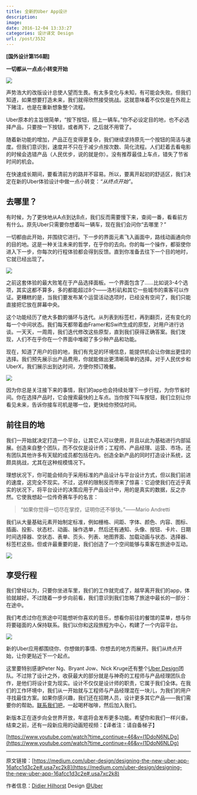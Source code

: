 ```yaml
---
title: 全新的Uber App设计
description: 
image: 
date: 2016-12-04 13:33:27
categories: 设计译文 Design
url: /post/3532
---
```


**[国外设计第156期]**

**一切都从一点点小转变开始**

![](https://cdn.victor42.work/posts/2016-12/12-04/1-7ocitrf1HvNFK8Hbo3FoOw.png)

声势浩大的改版设计总使人望而生畏。有太多变化与未知，有可能会失败。但我们知道，如果想要打造未来，我们就得欣然接受挑战。这就意味着不仅仅是在外观上下赌注，也是在重新想象整个流程。

Uber原本的主旨很简单，“按下按钮，搭上一辆车。”你不必设定目的地，也不必选择产品，只要按一下按钮，或者两下，之后就不用管了。

随着新功能的增加，产品正在变得更复杂，我们继续坚持原先一个按钮的简洁与速度。但我们意识到，速度并不只在于减少点按次数、简化流程。人们赶着去看电影的时候会选错产品（人民优步，说的就是你）。没有推荐最佳上车点，错失了节省时间的机会。

在快速成长期间，要看清前方的路并不容易。所以，要离开起初的舒适区，我们决定在新的Uber体验设计中做一点小转变：*“从终点开始”*。

## 去哪里？

有时候，为了更快地从A点到达B点，我们反而需要慢下来，查阅一番，看看前方有什么。原先Uber只需要你想着叫一辆车，现在我们会问你“去哪里？”

一切都由此开始，并围绕它进行。下一步的界面元素飞入画面中，路线动画通向你的目的地。这是一种关注未来的哲学，在乎你的去向。你的每一个操作，都驱使你进入下一步，你每次的行程体验都会得到反馈。直到你准备去往下一个目的地时，它就已经出现了。

![](https://cdn.victor42.work/posts/2016-12/12-04/1-1xHu1vhKVvIx2SY-XdiF7A.jpeg)

之前这套体验的最大败笔在于产品选择面板。一个界面包含了……比如说3-4个选项，其实这都不算多，多的都能超过8个——洛杉矶和其它一些城市的乘客可以作证。更糟糕的是，当我们要发布某个运营活动选项时，已经没有空间了，我们只能直接把它放在屏幕中央。

这个功能经历了绝大多数的循环与迭代。从列表到标签栏，再到翻页，还有变化的每一个中间状态。我们每天都带着由Framer和Swift生成的原型，对用户进行访谈。一天天，一周周，我们迭代修改这些原型，直到我们获得正确答案。我们发现，人们不在乎你在一个界面中堆砌了多少种产品和功能。

现在，知道了用户的目的地，我们有充足的环境信息，能提供机会让你做出更佳的选择。我们预先展示出产品费用，你就能做出更清晰简单的选择。对于人民优步和UberX，我们展示出到达时间，方便你预订晚餐。

![](https://cdn.victor42.work/posts/2016-12/12-04/1-U6PKgfBbne-QQZJIWSOvew.jpeg)

因为你总是关注接下来的事情，我们的app也会持续处理下一步行程，为你节省时间。你在选择产品时，它会搜索最快的上车点。当你按下叫车按钮，我们立刻让你看见未来，告诉你接车司机是哪一位，更快给你预估时间。

## 前往目的地

我们一开始就决定打造一个平台，让其它人可以使用，并且以此为基础进行内部延展。创造来自整个团队，而不仅仅是设计师；工程师、产品经理、运营、市场，还有团队其他许多有天赋的成员都包括在内。创造全新产品的同时打造设计系统，这颇具挑战，尤其在这种规模情况下。

理想状况下，你可能会倾向于采用标准的产品设计与平台设计方式，但以我们前进的速度，这完全不现实。不过，这样的限制反而带来了惊喜：它迫使我们在近乎真实的状况下，将平台设计的决策应用于产品设计中，用的是真实的数据，反之亦然。它使我想起一位传奇赛车手的名言：

> “如果你觉得一切尽在掌控，证明你还不够快。”——Mario Andretti

我们从大量基础元素开始制定标准，例如栅格、间距、字体、颜色、内容、图标、插画、投影、状态栏、动画、操作选单，然后还有通知、头像、按钮、卡片、日期时间选择器、空状态、表单、页头、列表、地图界面、加载动画与状态、选择器、标签栏这些。但或许最重要的是，我们创造了一个空间能够与乘客在旅途中互动。

![](https://cdn.victor42.work/posts/2016-12/12-04/1-t_KgpnQ5C_CPhQxuXXCEtA.png)

## 享受行程

我们曾经以为，只要你坐进车里，我们的工作就完成了，越早离开我们的app，体验就越好。不过随着一步步向前看，我们意识到我们忽略了旅途中最长的一部分：在途中。

我们考虑过你在旅途中可能想听你喜欢的音乐，想看你前往的餐馆的菜单，想与你将要碰面的人保持联系。我们以你和这段旅程为中心，构建了一个内容平台。

![](https://cdn.victor42.work/posts/2016-12/12-04/1-uX84vBZ06pGXvKnW0MZUPw.jpeg)

新的Uber应用都围绕你、你想做的事情、你想去的地方而展开。我们从终点开始，让你更贴近下一个起点。

这里要特别感谢Peter Ng、Bryant Jow、Nick Kruge还有整个[Uber Design](https://medium.com/u/f0f8b53891a8)团队。不过除了设计之外，收获最大的部分就是与神奇的工程师与产品经理团队合作，是他们将设计变为现实。设计不仅仅是设计师的职责，它属于我们全体。在我们的工作环境中，我们从一开始就与工程师与产品经理混在一块儿，为我们的用户寻找最佳方案。如果你感兴趣，我们还在招聘人员，设计更多其它产品——我们需要你的帮助。[联系我们吧](https://www.linkedin.com/in/dhilhorst)，一起喝杯咖啡，然后加入我们。

新版本正在逐步向全世界开放，年底将会发布更多功能。希望你和我们一样兴奋。结束之前，还有一段新应用的动画短视频：【译者注：请自备梯子】

[https://www.youtube.com/watch?time_continue=46&v=I1DdoN6NLDg](https://www.youtube.com/watch?time_continue=46&v=I1DdoN6NLDg)

---

原文链接：[https://medium.com/uber-design/designing-the-new-uber-app-16afcc1d3c2e#.usa7xc2k8](https://medium.com/uber-design/designing-the-new-uber-app-16afcc1d3c2e#.usa7xc2k8)

作者信息：[Didier Hilhorst](https://medium.com/@didierh)
Design [@Uber](http://twitter.com/Uber)